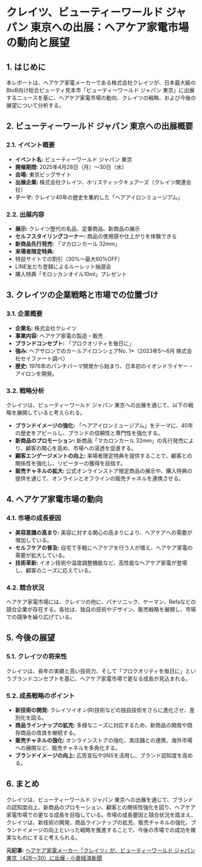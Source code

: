 # クレイツ、ビューティーワールド ジャパン 東京への出展：ヘアケア家電市場の動向と展望

## 1. はじめに

本レポートは、ヘアケア家電メーカーである株式会社クレイツが、日本最大級のBtoB向け総合ビューティ見本市「ビューティーワールド ジャパン 東京」に出展するニュースを基に、ヘアケア家電市場の動向、クレイツの戦略、および今後の展望について分析する。

## 2. ビューティーワールド ジャパン 東京への出展概要

### 2.1. イベント概要

* **イベント名:** ビューティーワールド ジャパン 東京
* **開催期間:** 2025年4月28日（月）～30日（水）
* **会場:** 東京ビッグサイト
* **出展企業:** 株式会社クレイツ、ホリスティックキュアーズ（クレイツ関連会社）
* **テーマ:** クレイツ40年の歴史を集約した「ヘアアイロンミュージアム」

### 2.2. 出展内容

* **展示:** クレイツ歴代の名品、定番商品、新商品の展示
* **セルフスタイリングコーナー:** 商品の使用感や仕上がりを体験できる
* **新商品先行発売:** 「マカロンカール 32mm」
* **来場者限定特典:**
 * 特設サイトでの割引（30%～最大60%OFF）
 * LINE友だち登録によるルーレット抽選会
 * 購入特典「モロッカンオイル10ml」プレゼント

## 3. クレイツの企業戦略と市場での位置づけ

### 3.1. 企業概要

* **企業名:** 株式会社クレイツ
* **事業内容:** ヘアケア家電の製造・販売
* **ブランドコンセプト:** 「プロクオリティを毎日に」
* **強み:** ヘアサロンでのカールアイロンシェアNo. 1*（2023年5～6月 株式会社セイファート調べ）
* **歴史:** 1976年のパンチパーマ開発から始まり、日本初のイオンドライヤー・アイロンを開発。

### 3.2. 戦略分析

クレイツは、ビューティーワールド ジャパン 東京への出展を通じて、以下の戦略を展開していると考えられる。

* **ブランドイメージの強化:** 「ヘアアイロンミュージアム」をテーマに、40年の歴史をアピールし、ブランドの信頼性と専門性を強化する。
* **新商品のプロモーション:** 新商品「マカロンカール 32mm」の先行発売により、顧客の関心を高め、市場への浸透を促進する。
* **顧客エンゲージメントの向上:** 来場者限定特典を提供することで、顧客との関係性を強化し、リピーターの獲得を目指す。
* **販売チャネルの拡大:** 公式オンラインストア限定商品の展示や、購入特典の提供を通じて、オンラインとオフラインの販売チャネルを連携させる。

## 4. ヘアケア家電市場の動向

### 4.1. 市場の成長要因

* **美容意識の高まり:** 美容に対する関心の高まりにより、ヘアケアへの需要が増加している。
* **セルフケアの普及:** 自宅で手軽にヘアケアを行う人が増え、ヘアケア家電の需要が拡大している。
* **技術革新:** イオン技術や温度調整機能など、高性能なヘアケア家電が登場し、顧客のニーズに応えている。

### 4.2. 競合状況

ヘアケア家電市場には、クレイツの他に、パナソニック、ヤーマン、Refaなどの競合企業が存在する。各社は、独自の技術やデザイン、販売戦略を展開し、市場での競争を繰り広げている。

## 5. 今後の展望

### 5.1. クレイツの将来性

クレイツは、長年の実績と高い技術力、そして「プロクオリティを毎日に」というブランドコンセプトを基に、ヘアケア家電市場で更なる成長が見込まれる。

### 5.2. 成長戦略のポイント

* **新技術の開発:** クレイツイオン(R)技術などの独自技術をさらに進化させ、差別化を図る。
* **商品ラインナップの拡充:** 多様なニーズに対応するため、新商品の開発や既存商品の改良を継続する。
* **販売チャネルの強化:** オンラインストアの強化、実店舗との連携、海外市場への展開など、販売チャネルを多角化する。
* **ブランドイメージの向上:** 広告宣伝やSNSを活用し、ブランド認知度を高める。

## 6. まとめ

クレイツは、ビューティーワールド ジャパン 東京への出展を通じて、ブランドの認知度向上、新商品のプロモーション、顧客との関係性強化を図り、ヘアケア家電市場での更なる成長を目指している。市場の成長要因と競合状況を踏まえ、クレイツは、新技術の開発、商品ラインナップの拡充、販売チャネルの強化、ブランドイメージの向上といった戦略を推進することで、今後の市場での成功を確実なものにすると考えられる。


**元記事:** [ヘアケア家電メーカー「クレイツ」が、ビューティーワールド ジャパン 東京（428～30）に出展 - 小倉経済新聞](https://kokura.keizai.biz/release/403165/)